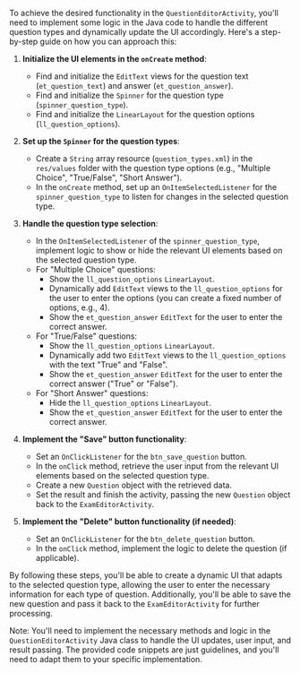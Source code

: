To achieve the desired functionality in the `QuestionEditorActivity`, you'll need to implement some logic in the Java code to handle the different question types and dynamically update the UI accordingly. Here's a step-by-step guide on how you can approach this:

1. **Initialize the UI elements in the `onCreate` method**:
   - Find and initialize the `EditText` views for the question text (`et_question_text`) and answer (`et_question_answer`).
   - Find and initialize the `Spinner` for the question type (`spinner_question_type`).
   - Find and initialize the `LinearLayout` for the question options (`ll_question_options`).

2. **Set up the `Spinner` for the question types**:
   - Create a `String` array resource (`question_types.xml`) in the `res/values` folder with the question type options (e.g., "Multiple Choice", "True/False", "Short Answer").
   - In the `onCreate` method, set up an `OnItemSelectedListener` for the `spinner_question_type` to listen for changes in the selected question type.

3. **Handle the question type selection**:
   - In the `OnItemSelectedListener` of the `spinner_question_type`, implement logic to show or hide the relevant UI elements based on the selected question type.
   - For "Multiple Choice" questions:
     - Show the `ll_question_options` `LinearLayout`.
     - Dynamically add `EditText` views to the `ll_question_options` for the user to enter the options (you can create a fixed number of options, e.g., 4).
     - Show the `et_question_answer` `EditText` for the user to enter the correct answer.
   - For "True/False" questions:
     - Show the `ll_question_options` `LinearLayout`.
     - Dynamically add two `EditText` views to the `ll_question_options` with the text "True" and "False".
     - Show the `et_question_answer` `EditText` for the user to enter the correct answer ("True" or "False").
   - For "Short Answer" questions:
     - Hide the `ll_question_options` `LinearLayout`.
     - Show the `et_question_answer` `EditText` for the user to enter the correct answer.

4. **Implement the "Save" button functionality**:
   - Set an `OnClickListener` for the `btn_save_question` button.
   - In the `onClick` method, retrieve the user input from the relevant UI elements based on the selected question type.
   - Create a new `Question` object with the retrieved data.
   - Set the result and finish the activity, passing the new `Question` object back to the `ExamEditorActivity`.

5. **Implement the "Delete" button functionality (if needed)**:
   - Set an `OnClickListener` for the `btn_delete_question` button.
   - In the `onClick` method, implement the logic to delete the question (if applicable).

By following these steps, you'll be able to create a dynamic UI that adapts to the selected question type, allowing the user to enter the necessary information for each type of question. Additionally, you'll be able to save the new question and pass it back to the `ExamEditorActivity` for further processing.

Note: You'll need to implement the necessary methods and logic in the `QuestionEditorActivity` Java class to handle the UI updates, user input, and result passing. The provided code snippets are just guidelines, and you'll need to adapt them to your specific implementation.
